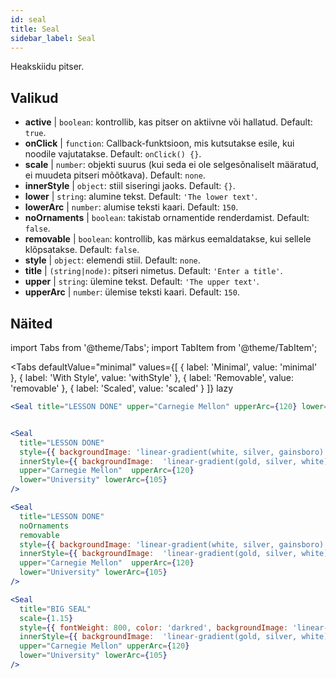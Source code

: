 ```yaml
---
id: seal 
title: Seal
sidebar_label: Seal
---
```


Heakskiidu pitser.

## Valikud

* __active__ | `boolean`: kontrollib, kas pitser on aktiivne või hallatud. Default: `true`.
* __onClick__ | `function`: Callback-funktsioon, mis kutsutakse esile, kui noodile vajutatakse. Default: `onClick() {}`.
* __scale__ | `number`: objekti suurus (kui seda ei ole selgesõnaliselt määratud, ei muudeta pitseri mõõtkava). Default: `none`.
* __innerStyle__ | `object`: stiil siseringi jaoks. Default: `{}`.
* __lower__ | `string`: alumine tekst. Default: `'The lower text'`.
* __lowerArc__ | `number`: alumise teksti kaari. Default: `150`.
* __noOrnaments__ | `boolean`: takistab ornamentide renderdamist. Default: `false`.
* __removable__ | `boolean`: kontrollib, kas märkus eemaldatakse, kui sellele klõpsatakse. Default: `false`.
* __style__ | `object`: elemendi stiil. Default: `none`.
* __title__ | `(string|node)`: pitseri nimetus. Default: `'Enter a title'`.
* __upper__ | `string`: ülemine tekst. Default: `'The upper text'`.
* __upperArc__ | `number`: ülemise teksti kaari. Default: `150`.


## Näited

import Tabs from '@theme/Tabs';
import TabItem from '@theme/TabItem';

<Tabs
    defaultValue="minimal"
    values={[
        { label: 'Minimal', value: 'minimal' },
        { label: 'With Style', value: 'withStyle' },
        { label: 'Removable', value: 'removable' },
        { label: 'Scaled', value: 'scaled' }
    ]}
    lazy
>

<TabItem value="minimal">

```jsx live
<Seal title="LESSON DONE" upper="Carnegie Mellon" upperArc={120} lower="University" lowerArc={105} />
```

</TabItem>


<TabItem value="withStyle">

```jsx live

<Seal 
  title="LESSON DONE" 
  style={{ backgroundImage: 'linear-gradient(white, silver, gainsboro)'}}
  innerStyle={{ backgroundImage:  'linear-gradient(gold, silver, white)' }}
  upper="Carnegie Mellon"  upperArc={120} 
  lower="University" lowerArc={105}
/>
```

</TabItem>

<TabItem value="removable">

```jsx live
<Seal 
  title="LESSON DONE" 
  noOrnaments
  removable
  style={{ backgroundImage: 'linear-gradient(white, silver, gainsboro)'}}
  innerStyle={{ backgroundImage:  'linear-gradient(gold, silver, white)' }}
  upper="Carnegie Mellon"  upperArc={120} 
  lower="University" lowerArc={105}
/>
```

</TabItem>

<TabItem value="scaled">

```jsx live
<Seal 
  title="BIG SEAL" 
  scale={1.15}
  style={{ fontWeight: 800, color: 'darkred', backgroundImage: 'linear-gradient(white, silver, gainsboro)'}}
  innerStyle={{ backgroundImage:  'linear-gradient(gold, silver, white)' }}
  upper="Carnegie Mellon" upperArc={120} 
  lower="University" lowerArc={105}
/>
```

</TabItem>

</Tabs>
